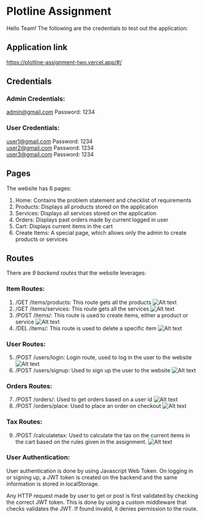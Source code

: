 # Plotline Assignment

Hello Team! The following are the credentials to test out the application: 

## Application link
https://plotline-assignment-two.vercel.app/#/


## Credentials

### Admin Credentials: 

admin@gmail.com  Password: 1234

### User Credentials: 

user1@gmail.com Password: 1234 \
user2@gmail.com Password: 1234 \
user3@gmail.com Password: 1234

## Pages
The website has 6 pages:

1. Home: Contains the problem statement and checklist of requirements
2. Products: Displays all products stored on the application 
3. Services: Displays all services stored on the application 
4. Orders: Displays past orders made by current logged in user 
5. Cart: Displays current items in the cart
6. Create Items: A special page, which allows only the admin to create products or services


## Routes

There are *9 backend routes* that the website leverages:  

### Item Routes: 
1. /GET /items/products: This route gets all the products 
![Alt text](image-3.png)
2. /GET /items/services: This route gets all the services
![Alt text](image-4.png)
3. /POST /items/: This route is used to create items, either a product or service
![Alt text](image-7.png)
4. /DEL /items/: This route is used to delete a specific item
![Alt text](image-8.png)

### User Routes: 
5. /POST /users/login: Login route, used to log in the user to the website
![Alt text](image-1.png)
6. /POST /users/signup: Used to sign up the user to the website
![Alt text](image-2.png)

### Orders Routes: 
7. /POST /orders/: Used to get orders based on a user id
![Alt text](image-5.png)
8. /POST /orders/place: Used to place an order on checkout
![Alt text](image-6.png)

### Tax Routes: 
9. /POST /calculatetax: Used to calculate the tax on the current items in the cart based on the rules given in the assignment.
![Alt text](image.png)

### User Authentication: 

User authentication is done by using Javascript Web Token. On logging in or signing up, a JWT token is created on the backend and the same information is stored in localStorage. 

Any HTTP request made by user to get or post is first validated by checking the correct JWT token. This is done by using a custom middleware that checks validates the JWT. If found invalid, it denies permission to the route.